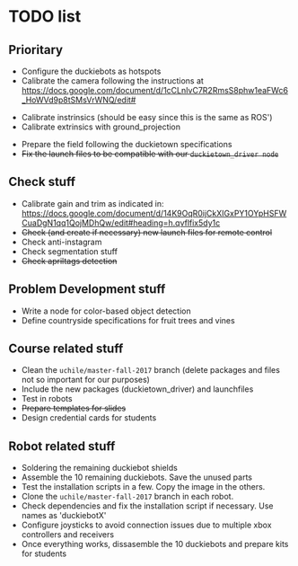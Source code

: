 # TODO list

## Prioritary
* Configure the duckiebots as hotspots
* Calibrate the camera following the instructions at https://docs.google.com/document/d/1cCLnIvC7R2RmsS8phw1eaFWc6_HoWVd9p8tSMsVrWNQ/edit#
- Calibrate instrinsics (should be easy since this is the same as ROS')
- Calibrate extrinsics with ground_projection
* Prepare the field following the duckietown specifications
* ~~Fix the launch files to be compatible with our `duckietown_driver node`~~

## Check stuff
* Calibrate gain and trim as indicated in: https://docs.google.com/document/d/14K9OqR0ijCkXIGxPY1OYpHSFWCuaDgN1qq1QojMDhQw/edit#heading=h.qvflfix5dy1c
* ~~Check (and create if necessary) new launch files for remote control~~
* Check anti-instagram
* Check segmentation stuff
* ~~Check apriltags detection~~

## Problem Development stuff
* Write a node for color-based object detection
* Define countryside specifications for fruit trees and vines

## Course related stuff
* Clean the `uchile/master-fall-2017` branch (delete packages and files not so important for our purposes)
* Include the new packages (duckietown_driver) and launchfiles
* Test in robots
* ~~Prepare templates for slides~~
* Design credential cards for students 

## Robot related stuff
* Soldering the remaining duckiebot shields
* Assemble the 10 remaining duckiebots. Save the unused parts
* Test the installation scripts in a few. Copy the image in the others.
* Clone the `uchile/master-fall-2017` branch in each robot. 
* Check dependencies and fix the installation script if necessary. Use names as 'duckiebotX'
* Configure joysticks to avoid connection issues due to multiple xbox controllers and receivers
* Once everything works, dissasemble the 10 duckiebots and prepare kits for students
